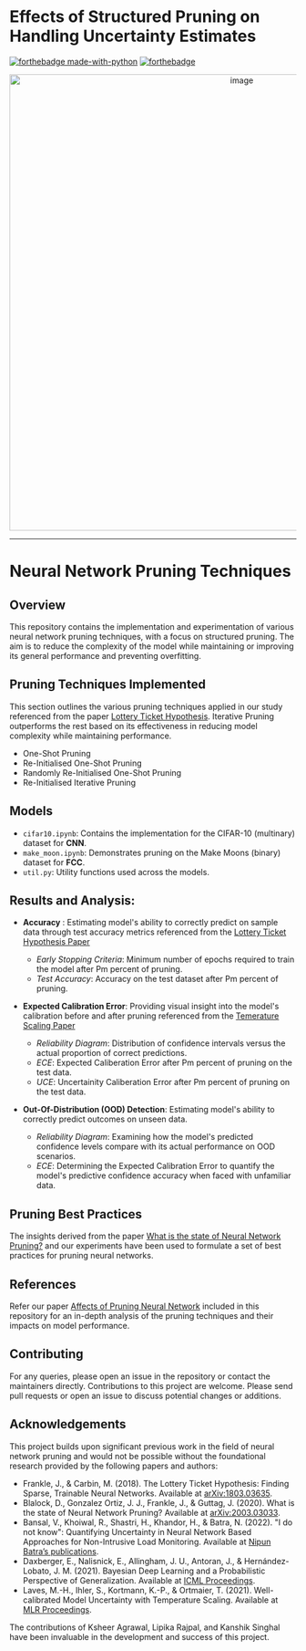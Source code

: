 # Effects of Structured Pruning on Handling Uncertainty Estimates
[![forthebadge made-with-python](http://ForTheBadge.com/images/badges/made-with-python.svg)](https://www.python.org/)
[![forthebadge](https://forthebadge.com/images/badges/built-with-love.svg)](https://forthebadge.com)

<div align = center>
<img width="800" alt="image" src="https://github.com/ksheersagaragrawal/LotteryTicketPruning/assets/76050795/9912143d-aec4-4a37-a4ac-f11ac20586c7">
</div>

--------------------------------------------------------------------------------

# Neural Network Pruning Techniques

## Overview
This repository contains the implementation and experimentation of various neural network pruning techniques, with a focus on structured pruning. The aim is to reduce the complexity of the model while maintaining or improving its general performance and preventing overfitting.

## Pruning Techniques Implemented
This section outlines the various pruning techniques applied in our study referenced from the paper [Lottery Ticket Hypothesis](https://arxiv.org/abs/2003.03033). Iterative Pruning outperforms the rest based on its effectiveness in reducing model complexity while maintaining performance.

- One-Shot Pruning
- Re-Initialised One-Shot Pruning
- Randomly Re-Initialised One-Shot Pruning
- Re-Initialised Iterative Pruning

## Models
- `cifar10.ipynb`: Contains the implementation for the CIFAR-10 (multinary) dataset for **CNN**.
- `make_moon.ipynb`: Demonstrates pruning on the Make Moons (binary) dataset for **FCC**.
- `util.py`: Utility functions used across the models.

## Results and Analysis: 
- **Accuracy** : Estimating model's ability to correctly predict on sample data through test accuracy metrics referenced from the [Lottery Ticket Hypothesis Paper](https://arxiv.org/abs/1803.03635)
  - _Early Stopping Criteria_: Minimum number of epochs required to train the model after Pm percent of pruning. 
  - _Test Accuracy_: Accuracy on the test dataset after Pm percent of pruning.

- **Expected Calibration Error**:  Providing visual insight into the model's calibration before and after pruning referenced from the [Temerature Scaling Paper](https://proceedings.mlr.press/v139/daxberger21a/daxberger21a.pdf)
  - _Reliability Diagram_: Distribution of confidence intervals versus the actual proportion of correct predictions.
  - _ECE_: Expected Caliberation Error after Pm percent of pruning on the test data.
  - _UCE_: Uncertainity Caliberation Error after Pm percent of pruning on the test data.

- **Out-Of-Distribution (OOD) Detection**: Estimating model's ability to correctly predict outcomes on unseen data.
  - _Reliability Diagram_: Examining how the model's predicted confidence levels compare with its actual performance on OOD scenarios.
  - _ECE_: Determining the Expected Calibration Error to quantify the model's predictive confidence accuracy when faced with unfamiliar data.

## Pruning Best Practices
The insights derived from the paper [What is the state of Neural Network Pruning?](https://arxiv.org/abs/2003.03033) and our experiments have been used to formulate a set of best practices for pruning neural networks. 

## References
Refer our paper [Affects of Pruning Neural Network](https://github.com/ksheersagaragrawal/LotteryTicketPruning/blob/main/Affects_of_Pruning_Neural_Network.pdf) included in this repository for an in-depth analysis of the pruning techniques and their impacts on model performance.

## Contributing
For any queries, please open an issue in the repository or contact the maintainers directly. Contributions to this project are welcome. Please send pull requests or open an issue to discuss potential changes or additions.

## Acknowledgements
This project builds upon significant previous work in the field of neural network pruning and would not be possible without the foundational research provided by the following papers and authors:

- Frankle, J., & Carbin, M. (2018). The Lottery Ticket Hypothesis: Finding Sparse, Trainable Neural Networks. Available at [arXiv:1803.03635](https://arxiv.org/abs/1803.03635).
- Blalock, D., Gonzalez Ortiz, J. J., Frankle, J., & Guttag, J. (2020). What is the state of Neural Network Pruning? Available at [arXiv:2003.03033](https://arxiv.org/abs/2003.03033).
- Bansal, V., Khoiwal, R., Shastri, H., Khandor, H., & Batra, N. (2022). "I do not know": Quantifying Uncertainty in Neural Network Based Approaches for Non-Intrusive Load Monitoring. Available at [Nipun Batra’s publications](https://nipunbatra.github.io/papers/2022/buildsys22-nilm.pdf).
- Daxberger, E., Nalisnick, E., Allingham, J. U., Antoran, J., & Hernández-Lobato, J. M. (2021). Bayesian Deep Learning and a Probabilistic Perspective of Generalization. Available at [ICML Proceedings](https://proceedings.mlr.press/v139/daxberger21a/daxberger21a.pdf).
- Laves, M.-H., Ihler, S., Kortmann, K.-P., & Ortmaier, T. (2021). Well-calibrated Model Uncertainty with Temperature Scaling. Available at [MLR Proceedings](https://arxiv.org/pdf/1909.13550.pdf).

The contributions of Ksheer Agrawal, Lipika Rajpal, and Kanshik Singhal have been invaluable in the development and success of this project.

